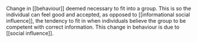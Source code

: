 Change in [[behaviour]] deemed necessary to fit into a group. This is so the individual can feel good and accepted, as opposed to [[informational social influence]], the tendency to fit in when individuals believe the group to be competent with correct information. This change in behaviour is due to [[social influence]].